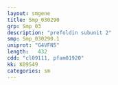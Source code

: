 ```yaml
---
layout: smgene
title: Smp_030290
grp: Smp_03
description: "prefoldin subunit 2"
smp: Smp_030290.1
uniprot: "G4VFN5"
length:   432
cdd: "cl09111, pfam01920"
kk: K09549
categories: sm
---
```

